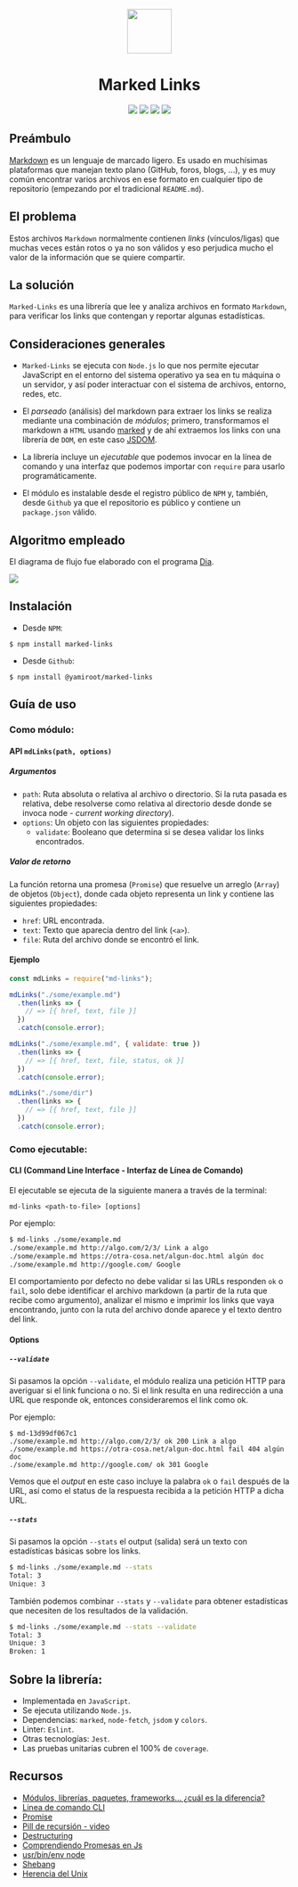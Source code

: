 <p align="center"><a href="src/assets/marked-link.png"><img src="src/assets/marked-link.png" width=80px></a></p>
<h1 align="center">Marked Links</h1>
<p align="center">
<img src="https://img.shields.io/badge/build-passing-brightgreen">
<img src="https://img.shields.io/badge/license-MIT-9cf">
<img src="https://img.shields.io/badge/npm-v6.14.5-important">
<img src="https://img.shields.io/badge/coverage-100%25-brightgreen">
</p>


## Preámbulo

[Markdown](https://es.wikipedia.org/wiki/Markdown) es un lenguaje de marcado
ligero. Es usado en muchísimas plataformas que manejan texto plano (GitHub, 
foros, blogs, ...), y es muy común encontrar varios archivos en ese formato 
en cualquier tipo de repositorio (empezando por el tradicional `README.md`).


## El problema

Estos archivos `Markdown` normalmente contienen _links_ (vínculos/ligas) que
muchas veces están rotos o ya no son válidos y eso perjudica mucho el valor de
la información que se quiere compartir.


## La solución

`Marked-Links` es una librería que lee y analiza archivos en formato `Markdown`,
para verificar los links que contengan y reportar algunas estadísticas.


## Consideraciones generales

- `Marked-Links` se ejecuta con `Node.js` lo que nos permite ejecutar JavaScript en el 
entorno del sistema operativo ya sea en tu máquina o un servidor, y así poder interactuar 
con el sistema de archivos, entorno, redes, etc.

- El _parseado_ (análisis) del markdown para extraer los links se realiza mediante una 
combinación de _módulos_; primero, transformamos el markdown a `HTML` usando
[marked](https://github.com/markedjs/marked) y de ahí extraemos los links con una librería 
de `DOM`, en este caso [JSDOM](https://github.com/jsdom/jsdom).

- La librería incluye un _ejecutable_ que podemos invocar en la línea de comando y una
interfaz que podemos importar con `require` para usarlo programáticamente.

- El módulo es instalable desde el registro público de `NPM` y, también, desde `Github` ya 
que el repositorio es público y contiene un `package.json` válido.


## Algoritmo empleado

El diagrama de flujo fue elaborado con el programa [Dia](https://es.wikipedia.org/wiki/Dia_(programa)).

<a href="src/utils/df.png"><img src="src/utils/df.png"></a>


## Instalación

- Desde `NPM`:

```
$ npm install marked-links
```

- Desde `Github`: 

```
$ npm install @yamiroot/marked-links
```


## Guía de uso

### Como módulo:

#### API `mdLinks(path, options)`

##### Argumentos

- `path`: Ruta absoluta o relativa al archivo o directorio. Si la ruta pasada es
  relativa, debe resolverse como relativa al directorio desde donde se invoca
  node - _current working directory_).
- `options`: Un objeto con las siguientes propiedades:
  * `validate`: Booleano que determina si se desea validar los links
    encontrados.

##### Valor de retorno

La función retorna una promesa (`Promise`) que resuelve un arreglo (`Array`) de 
objetos (`Object`), donde cada objeto representa un link y contiene las siguientes
propiedades:

- `href`: URL encontrada.
- `text`: Texto que aparecía dentro del link (`<a>`).
- `file`: Ruta del archivo donde se encontró el link.

#### Ejemplo

```js
const mdLinks = require("md-links");

mdLinks("./some/example.md")
  .then(links => {
    // => [{ href, text, file }]
  })
  .catch(console.error);

mdLinks("./some/example.md", { validate: true })
  .then(links => {
    // => [{ href, text, file, status, ok }]
  })
  .catch(console.error);

mdLinks("./some/dir")
  .then(links => {
    // => [{ href, text, file }]
  })
  .catch(console.error);
```

### Como ejecutable:

#### CLI (Command Line Interface - Interfaz de Línea de Comando)

El ejecutable se ejecuta de la siguiente manera a través de la terminal:

`md-links <path-to-file> [options]`

Por ejemplo:

```sh
$ md-links ./some/example.md
./some/example.md http://algo.com/2/3/ Link a algo
./some/example.md https://otra-cosa.net/algun-doc.html algún doc
./some/example.md http://google.com/ Google
```

El comportamiento por defecto no debe validar si las URLs responden `ok` o `fail`,
solo debe identificar el archivo markdown (a partir de la ruta que recibe como
argumento), analizar el mismo e imprimir los links que vaya encontrando, junto 
con la ruta del archivo donde aparece y el texto dentro del link.

#### Options

##### `--validate`

Si pasamos la opción `--validate`, el módulo realiza una petición HTTP para
averiguar si el link funciona o no. Si el link resulta en una redirección a una
URL que responde ok, entonces consideraremos el link como ok.

Por ejemplo:

```sh13d99df067c1
$ md-13d99df067c1
./some/example.md http://algo.com/2/3/ ok 200 Link a algo
./some/example.md https://otra-cosa.net/algun-doc.html fail 404 algún doc
./some/example.md http://google.com/ ok 301 Google
```

Vemos que el _output_ en este caso incluye la palabra `ok` o `fail` después de
la URL, así como el status de la respuesta recibida a la petición HTTP a dicha
URL.

##### `--stats`

Si pasamos la opción `--stats` el output (salida) será un texto con estadísticas
básicas sobre los links.

```sh
$ md-links ./some/example.md --stats
Total: 3
Unique: 3
```

También podemos combinar `--stats` y `--validate` para obtener estadísticas que
necesiten de los resultados de la validación.

```sh
$ md-links ./some/example.md --stats --validate
Total: 3
Unique: 3
Broken: 1
```

## Sobre la librería:

- Implementada en `JavaScript`.
- Se ejecuta utilizando `Node.js`. 
- Dependencias: `marked`, `node-fetch`, `jsdom` y `colors`.
- Linter: `Eslint`.
- Otras tecnologías: `Jest`.
- Las pruebas unitarias cubren el 100% de `coverage`.


## Recursos

- [Módulos, librerías, paquetes, frameworks... ¿cuál es la diferencia?](http://community.laboratoria.la/t/modulos-librerias-paquetes-frameworks-cual-es-la-diferencia/175)
- [Linea de comando CLI](https://medium.com/netscape/a-guide-to-create-a-nodejs-command-line-package-c2166ad0452e)
- [Promise](https://javascript.info/promise-basics)
- [Pill de recursión - video](https://www.youtube.com/watch?v=lPPgY3HLlhQ&t=916s)
- [Destructuring](https://codeburst.io/es6-destructuring-the-complete-guide-7f842d08b98f)
- [Comprendiendo Promesas en Js](https://hackernoon.com/understanding-promises-in-javascript-13d99df067c1)
- [usr/bin/env node](https://www.it-swarm.dev/es/node.js/que-hace-exactamente-usrbinenv-node-al-principio-de-los-archivos-de-nodo/1056706740/)
- [Shebang](https://es.wikipedia.org/wiki/Shebang)
- [Herencia del Unix](http://www.juntadeandalucia.es/empleo/recursos/material_didactico/especialidades/materialdidactico_tic_linux_basico/tema_004/archivos/apartado_002.html)

